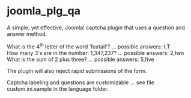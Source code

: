 # joomla_plg_qa
A simple, yet effective, Joomla! captcha plugin that uses a question and answer method.  

What is the 4<sup>th</sup> letter of the word 'foxtail'? ... possible answers: t,T  
How many 3's are in the number: 1,347,237? ... possible answers: 2,two  
What is the sum of 2 plus three? ... possible answers: 5,five  

The plugin will also reject rapid submissions of the form.  

Captcha labeling and questions are customizable ... see file custom.ini.sample in the language folder.
